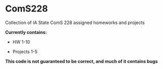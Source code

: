 # ComS228
Collection of IA State ComS 228 assigned homeworks and projects

**Currently contains:**

+ HW 1-10

+ Projects 1-5

**This code is not guaranteed to be correct, and much of it contains bugs**

